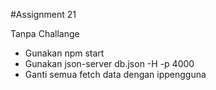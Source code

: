 #Assignment 21

Tanpa Challange

- Gunakan npm start
- Gunakan json-server db.json -H <ippengguna> -p 4000
- Ganti semua fetch data dengan ippengguna